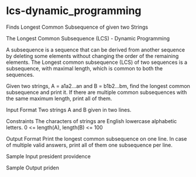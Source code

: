 # lcs-dynamic_programming
Finds Longest Common Subsequence of given two Strings


The Longest Common Subsequence (LCS) - Dynamic Programming

A subsequence is a sequence that can be derived from another sequence by deleting some elements without 
changing the order of the remaining elements. The Longest common subsequence (LCS) of two sequences 
is a subsequence, with maximal length, which is common to both the sequences.

Given two strings, A = a1a2...an and B = b1b2...bm, find the longest common subsequence and print it. If there 
are multiple common subsequences with the same maximum length, print all of them.

Input Format
Two strings A and B given in two lines.
 
Constraints
The characters of strings are English lowercase alphabetic letters.
0 <= length(A), length(B) <= 100

Output Format
Print the longest common subsequence on one line. In case of multiple valid answers, print all of them one 
subsequence per line.

Sample Input 
president
providence

Sample Output 
priden
